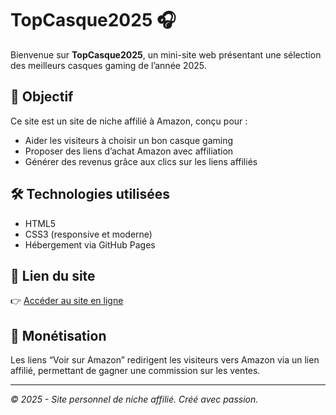 # TopCasque2025 🎧

Bienvenue sur **TopCasque2025**, un mini-site web présentant une sélection des meilleurs casques gaming de l’année 2025.

## 🎯 Objectif

Ce site est un site de niche affilié à Amazon, conçu pour :
- Aider les visiteurs à choisir un bon casque gaming
- Proposer des liens d’achat Amazon avec affiliation
- Générer des revenus grâce aux clics sur les liens affiliés

## 🛠️ Technologies utilisées

- HTML5
- CSS3 (responsive et moderne)
- Hébergement via GitHub Pages

## 🔗 Lien du site

👉 [Accéder au site en ligne](https://stavo33.github.io/TopCasque2025/)

## 💸 Monétisation

Les liens “Voir sur Amazon” redirigent les visiteurs vers Amazon via un lien affilié, permettant de gagner une commission sur les ventes.

---

*© 2025 - Site personnel de niche affilié. Créé avec passion.*
